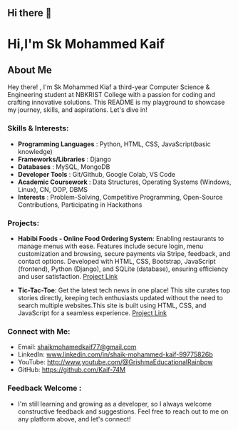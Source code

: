 ## Hi there 👋


# Hi,I'm Sk Mohammed Kaif

## About Me

Hey there! , I'm Sk Mohammed Kiaf a third-year Computer Science & Engineering student at NBKRIST College with a passion for coding and crafting innovative solutions. This README is my playground to showcase my journey, skills, and aspirations. Let's dive in!

### Skills & Interests:

- **Programming Languages**          : Python, HTML, CSS, JavaScript(basic knowledge)
- **Frameworks/Libraries**           : Django
- **Databases**                      : MySQL, MongoDB
- **Developer Tools**                : Git/Github, Google Colab, VS Code
- **Academic Coursework**            : Data Structures, Operating Systems (Windows, Linux), CN, OOP, DBMS
- **Interests**                      : Problem-Solving, Competitive Programming, Open-Source Contributions, Participating in Hackathons

### Projects:
- **Habibi Foods - Online Food Ordering System**: Enabling restaurants to manage menus with ease.
Features include secure login, menu customization and browsing, secure payments via Stripe, feedback, and contact options. Developed with HTML, CSS, Bootstrap, JavaScript (frontend), Python (Django), and SQLite (database), ensuring efficiency and user satisfaction. [Project Link](https://github.com/grishma-gedela/Online-Food-Ordering---Infosys.git)

- **Tic-Tac-Toe**: Get the latest tech news in one place! This site curates top stories directly, keeping tech enthusiasts updated without the need to search multiple websites.This site is built using HTML, CSS, and JavaScript for a seamless experience. [Project Link](https://github.com/grishma-gedela/Tech-News.git)
 
### Connect with Me:

- Email: shaikmohamedkaif77@gmail.com
- LinkedIn: www.linkedin.com/in/shaik-mohammed-kaif-99775826b
- YouTube: http://www.youtube.com/@GrishmaEducationalRainbow
- GitHub: https://github.com/Kaif-74M

### Feedback Welcome :
- I'm still learning and growing as a developer, so I always welcome constructive feedback and suggestions. Feel free to reach out to me on any platform above, and let's connect!

